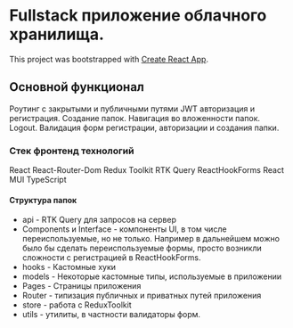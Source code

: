 # Fullstack приложение облачного хранилища. 

This project was bootstrapped with [Create React App](https://github.com/facebook/create-react-app).

## Основной функционал
Роутинг с закрытыми и публичными путями
JWT авторизация и регистрация.
Создание папок.
Навигация во вложенности папок.
Logout.
Валидация форм регистрации, авторизации и создания папки.

### Стек фронтенд технологий
React
React-Router-Dom
Redux Toolkit
RTK Query
ReactHookForms
React MUI
TypeScript

#### Структура папок
- api - RTK Query для запросов на сервер
- Components и Interface - компоненты UI, в том числе переиспользуемые, но не только. Например в дальнейшем можно было бы сделать переиспользуемые формы, просто возникли сложности с регистрацией в ReactHookForms.
- hooks - Кастомные хуки
- models - Некоторые кастомные типы, используемые в приложении
- Pages - Страницы приложения
- Router - типизация публичных и приватных путей приложения
- store - работа с ReduxToolkit
- utils - утилиты, в частности валидаторы форм.

####

